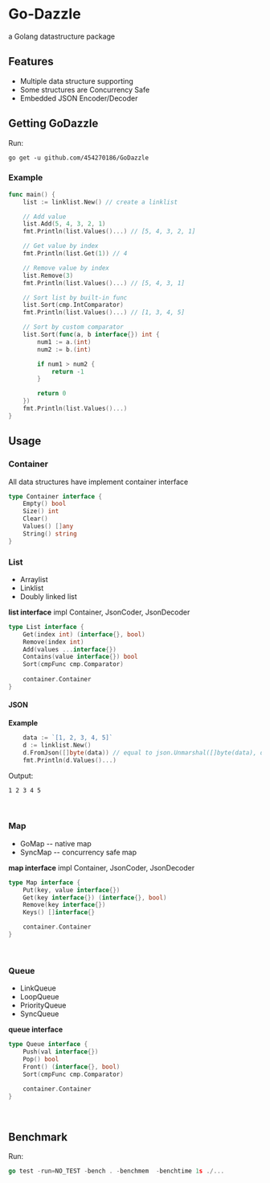 # Go-Dazzle
a Golang datastructure package

## Features
- Multiple data structure supporting
- Some structures are Concurrency Safe
- Embedded JSON Encoder/Decoder

## Getting GoDazzle
Run:
```
go get -u github.com/454270186/GoDazzle
```

### Example
```go
func main() {
	list := linklist.New() // create a linklist

	// Add value
	list.Add(5, 4, 3, 2, 1)
	fmt.Println(list.Values()...) // [5, 4, 3, 2, 1]

	// Get value by index
	fmt.Println(list.Get(1)) // 4

	// Remove value by index
	list.Remove(3)
	fmt.Println(list.Values()...) // [5, 4, 3, 1]

	// Sort list by built-in func
	list.Sort(cmp.IntComparator)
	fmt.Println(list.Values()...) // [1, 3, 4, 5]

	// Sort by custom comparator
	list.Sort(func(a, b interface{}) int {
		num1 := a.(int)
		num2 := b.(int)

		if num1 > num2 {
			return -1
		}

		return 0
	})
	fmt.Println(list.Values()...)
}
```

## Usage

### Container
All data structures have implement container interface
```go
type Container interface {
	Empty() bool
	Size() int
	Clear()
	Values() []any
	String() string
}
```

### List
- Arraylist
- Linklist
- Doubly linked list

**list interface**
impl Container, JsonCoder, JsonDecoder
```go
type List interface {
	Get(index int) (interface{}, bool)
	Remove(index int)
	Add(values ...interface{})
	Contains(value interface{}) bool
	Sort(cmpFunc cmp.Comparator)
	
	container.Container
}
```

#### JSON
**Example**
```go
	data := `[1, 2, 3, 4, 5]`
	d := linklist.New()
	d.FromJson([]byte(data)) // equal to json.Unmarshal([]byte(data), d)
	fmt.Println(d.Values()...)
```
Output:
```
1 2 3 4 5
```

<br>

### Map
- GoMap -- native map
- SyncMap -- concurrency safe map

**map interface**
impl Container, JsonCoder, JsonDecoder
```go
type Map interface {
	Put(key, value interface{})
	Get(key interface{}) (interface{}, bool)
	Remove(key interface{})
	Keys() []interface{}

	container.Container
}
```

<br>

### Queue
- LinkQueue
- LoopQueue
- PriorityQueue
- SyncQueue

**queue interface**
```go
type Queue interface {
	Push(val interface{})
	Pop() bool
	Front() (interface{}, bool)
	Sort(cmpFunc cmp.Comparator)

	container.Container
}
```

<br>

## Benchmark

Run:
```go
go test -run=NO_TEST -bench . -benchmem  -benchtime 1s ./...
```